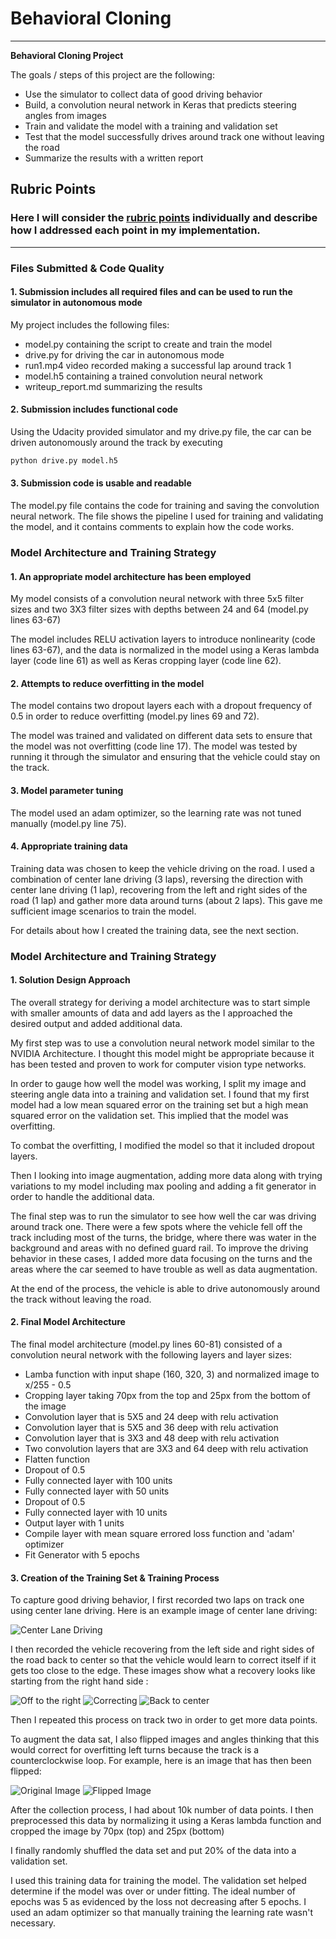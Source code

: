 # **Behavioral Cloning** 
---

**Behavioral Cloning Project**

The goals / steps of this project are the following:
* Use the simulator to collect data of good driving behavior
* Build, a convolution neural network in Keras that predicts steering angles from images
* Train and validate the model with a training and validation set
* Test that the model successfully drives around track one without leaving the road
* Summarize the results with a written report


[//]: # (Image References)

[image1]:  examples/center.jpg "Center Image"
[image2]:  examples/offRight.jpg "Off to the right"
[image3]:  examples/correction.jpg "Recovery Image"
[image4]:  examples/backToCenter.jpg "Back to center"
[image5]:  examples/nonFlipped.jpg "Original Image"
[image7]:  examples/flipped.jpg "Flipped Image"

## Rubric Points
### Here I will consider the [rubric points](https://review.udacity.com/#!/rubrics/432/view) individually and describe how I addressed each point in my implementation.

---
### Files Submitted & Code Quality

#### 1. Submission includes all required files and can be used to run the simulator in autonomous mode

My project includes the following files:
* model.py containing the script to create and train the model
* drive.py for driving the car in autonomous mode
* run1.mp4 video recorded making a successful lap around track 1
* model.h5 containing a trained convolution neural network
* writeup_report.md summarizing the results

#### 2. Submission includes functional code
Using the Udacity provided simulator and my drive.py file, the car can be driven autonomously around the track by executing
```sh
python drive.py model.h5
```

#### 3. Submission code is usable and readable

The model.py file contains the code for training and saving the convolution neural network. The file shows the pipeline I used for training and validating the model, and it contains comments to explain how the code works.

### Model Architecture and Training Strategy

#### 1. An appropriate model architecture has been employed

My model consists of a convolution neural network with three 5x5 filter sizes and  two 3X3 filter sizes with depths between 24 and 64 (model.py lines 63-67)

The model includes RELU activation layers to introduce nonlinearity (code lines 63-67), and the data is normalized in the model using a Keras lambda layer (code line 61) as well as Keras cropping layer (code line 62).

#### 2. Attempts to reduce overfitting in the model

The model contains two dropout layers each with a dropout frequency of 0.5 in order to reduce overfitting (model.py lines 69 and 72).

The model was trained and validated on different data sets to ensure that the model was not overfitting (code line 17). The model was tested by running it through the simulator and ensuring that the vehicle could stay on the track.

#### 3. Model parameter tuning

The model used an adam optimizer, so the learning rate was not tuned manually (model.py line 75).

#### 4. Appropriate training data

Training data was chosen to keep the vehicle driving on the road. I used a combination of center lane driving (3 laps), reversing the direction with center lane driving (1 lap), recovering from the left and right sides of the road (1 lap) and gather more data around turns (about 2 laps). This gave me sufficient image scenarios to train the model.

For details about how I created the training data, see the next section.

### Model Architecture and Training Strategy

#### 1. Solution Design Approach

The overall strategy for deriving a model architecture was to start simple with smaller amounts of data and add layers as the I approached the desired output and added additional data.

My first step was to use a convolution neural network model similar to the NVIDIA Architecture. I thought this model might be appropriate because it has been tested and proven to work for computer vision type networks.

In order to gauge how well the model was working, I split my image and steering angle data into a training and validation set. I found that my first model had a low mean squared error on the training set but a high mean squared error on the validation set. This implied that the model was overfitting.

To combat the overfitting, I modified the model so that it included dropout layers.

Then I looking into image augmentation, adding more data along with trying variations to my model including max pooling and adding a fit generator in order to handle the additional data.

The final step was to run the simulator to see how well the car was driving around track one. There were a few spots where the vehicle fell off the track including most of the turns, the bridge, where there was water in the background and areas with no defined guard rail. To improve the driving behavior in these cases, I added more data focusing on the turns and the areas where the car seemed to have trouble as well as data augmentation.

At the end of the process, the vehicle is able to drive autonomously around the track without leaving the road.

#### 2. Final Model Architecture

The final model architecture (model.py lines 60-81) consisted of a convolution neural network with the following layers and layer sizes:

 - Lamba function with input shape (160, 320, 3) and normalized image to x/255 - 0.5
 - Cropping layer taking 70px from the top and 25px from the bottom of the image
 - Convolution layer that is 5X5 and 24 deep with relu activation
 - Convolution layer that is 5X5 and 36 deep with relu activation
 - Convolution layer that is 3X3 and 48 deep with relu activation
 - Two convolution layers that are 3X3 and 64 deep with relu activation
 - Flatten function
 - Dropout of 0.5
 - Fully connected layer with 100 units
 - Fully connected layer with 50 units
 - Dropout of 0.5
 - Fully connected layer with 10 units
 - Output layer with 1 units
 - Compile layer with mean square errored loss function and 'adam' optimizer
 - Fit Generator with 5 epochs


#### 3. Creation of the Training Set & Training Process

To capture good driving behavior, I first recorded two laps on track one using center lane driving. Here is an example image of center lane driving:

![Center Lane Driving][image1]

I then recorded the vehicle recovering from the left side and right sides of the road back to center so that the vehicle would learn to correct itself if it gets too close to the edge. These images show what a recovery looks like starting from the right hand side :

![Off to the right][image2]
![Correcting][image3]
![Back to center][image4]

Then I repeated this process on track two in order to get more data points.

To augment the data sat, I also flipped images and angles thinking that this would correct for overfitting left turns because the track is a counterclockwise loop. For example, here is an image that has then been flipped:

![Original Image][image5]
![Flipped Image][image7]


After the collection process, I had about 10k number of data points. I then preprocessed this data by normalizing it using a Keras lambda function and cropped the image by 70px (top) and 25px (bottom)


I finally randomly shuffled the data set and put 20% of the data into a validation set.

I used this training data for training the model. The validation set helped determine if the model was over or under fitting. The ideal number of epochs was 5 as evidenced by the loss not decreasing after 5 epochs. I used an adam optimizer so that manually training the learning rate wasn't necessary.

